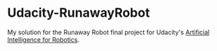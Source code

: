 # Udacity-RunawayRobot
My solution for the Runaway Robot final project for Udacity's [Artificial Intelligence for Robotics](https://www.udacity.com/course/artificial-intelligence-for-robotics--cs373).
